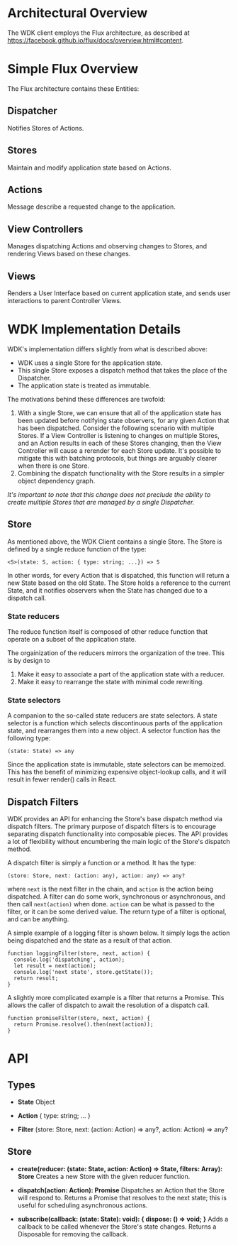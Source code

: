 # Architectural Overview

The WDK client employs the Flux architecture, as described at https://facebook.github.io/flux/docs/overview.html#content.


# Simple Flux Overview

The Flux architecture contains these Entities:

## Dispatcher
Notifies Stores of Actions.

## Stores
Maintain and modify application state based on Actions.

## Actions
Message describe a requested change to the application.

## View Controllers
Manages dispatching Actions and observing changes to Stores, and rendering Views based on these changes.

## Views
Renders a User Interface based on current application state, and sends user interactions to parent Controller Views.


# WDK Implementation Details

WDK's implementation differs slightly from what is described above:

  * WDK uses a single Store for the application state.
  * This single Store exposes a dispatch method that takes the place of the
    Dispatcher.
  * The application state is treated as immutable.

The motivations behind these differences are twofold:

  1. With a single Store, we can ensure that all of the application state has
     been updated before notifying state observers, for any given Action that
     has been dispatched. Consider the following scenario with multiple Stores.
     If a View Controller is listening to changes on multiple Stores, and an
     Action results in each of these Stores changing, then the View Controller
     will cause a rerender for each Store update. It's possible to mitigate this
     with batching protocols, but things are arguably clearer when there is one
     Store.
  2. Combining the dispatch functionality with the Store results in a simpler
     object dependency graph.


_It's important to note that this change does not preclude the ability to create
multiple Stores that are managed by a single Dispatcher._


## Store

As mentioned above, the WDK Client contains a single Store. The Store is defined
by a single reduce function of the type:

    <S>(state: S, action: { type: string; ...}) => S

In other words, for every Action that is dispatched, this function will return
a new State based on the old State. The Store holds a reference to the current
State, and it notifies observers when the State has changed due to a dispatch
call.


### State reducers

The reduce function itself is composed of other reduce function that operate
on a subset of the application state.

The orgainization of the reducers mirrors the organization of the tree. This
is by design to

  1. Make it easy to associate a part of the application state with a reducer.
  2. Make it easy to rearrange the state with minimal code rewriting.


### State selectors

A companion to the so-called state reducers are state selectors. A state selector
is a function which selects discontinuous parts of the application state, and
rearranges them into a new object. A selector function has the following type:

    (state: State) => any

Since the application state is immutable, state selectors can be memoized. This
has the benefit of minimizing expensive object-lookup calls, and it will result
in fewer render() calls in React.


## Dispatch Filters

WDK provides an API for enhancing the Store's base dispatch method via dispatch
filters. The primary purpose of dispatch filters is to encourage separating
dispatch functionality into composable pieces. The API provides a lot of
flexibility without encumbering the main logic of the Store's dispatch method.

A dispatch filter is simply a function or a method. It has the type:

    (store: Store, next: (action: any), action: any) => any?

where `next` is the next filter in the chain, and `action` is the action being
dispatched. A filter can do some work, synchronous or asynchronous, and then
call `next(action)` when done. `action` can be what is passed to the filter, or
it can be some derived value. The return type of a filter is optional, and can be anything.


A simple example of a logging filter is shown below. It simply logs the action
being dispatched and the state as a result of that action.

    function loggingFilter(store, next, action) {
      console.log('dispatching', action);
      let result = next(action);
      console.log('next state', store.getState());
      return result;
    }

A slightly more complicated example is a filter that returns a Promise. This
allows the caller of dispatch to await the resolution of a dispatch call.

    function promiseFilter(store, next, action) {
      return Promise.resolve().then(next(action));
    }


# API


## Types

- **State**
    Object

- **Action**
    { type: string; ... }

- **Filter**
    (store: Store, next: (action: Action) => any?, action: Action) => any?


## Store

- **create(reducer: (state: State, action: Action) => State, filters: Array<Filter>): Store**
Creates a new Store with the given reducer function.

- **dispatch(action: Action): Promise<State>**
Dispatches an Action that the Store will respond to. Returns a Promise that resolves to the next state; this is useful for scheduling asynchronous actions.

- **subscribe(callback: (state: State): void): { dispose: () => void; }**
Adds a callback to be called whenever the Store's state changes. Returns a Disposable for removing the callback.
